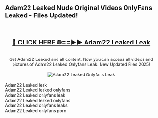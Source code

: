 <h2>Adam22 Leaked Nude Original Videos 0nlyFans Leaked - Files Updated! </h2>
<br>
<div align="center">
<h2><a href="https://213.232.235.80/live/video.php?q=adam22-leaked" rel="nofollow">🔴 CLICK HERE 🌐==►► Adam22 Leaked Leak</a></h2>
<br>
Get Adam22 Leaked and all content. Now you can access all videos and pictures of Adam22 Leaked Onlyfans Leak. New Updated Files 2025!
<br>
<br>
<a href="https://213.232.235.80/live/video.php?q=adam22-leaked" rel="nofollow" data-target="animated-image.originalLink"><img src="https://i.imgur.com/1EjSzPs.png" alt="Adam22 Leaked Onlyfans Leak" style="max-width: 100%; display: inline-block;" data-target="animated-image.originalImage"></a>
</div>
<br>
Adam22 Leaked leak<br>
Adam22 Leaked leaked onlyfans<br>
Adam22 Leaked onlyfans leak<br>
Adam22 Leaked leaked onlyfans<br>
Adam22 Leaked onlyfans leaks<br>
Adam22 Leaked onlyfans porn
